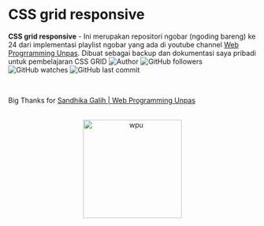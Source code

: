 # CSS grid responsive

**CSS grid responsive** -  Ini merupakan repositori ngobar (ngoding bareng) ke 24 dari implementasi playlist ngobar yang ada di youtube channel [Web Progrramming Unpas](https://youtu.be/kvyJPvJKTBI). Dibuat sebagai backup dan dokumentasi saya pribadi untuk pembelajaran CSS GRID
![Author](https://img.shields.io/badge/made%20by-Ardywsptr-blue)
![GitHub followers](https://img.shields.io/github/followers/Ardywsptr?style=social)
![GitHub watches](https://img.shields.io/github/stars/Ardywsptr/website-responsive-css-grid?style=social)
![GitHub last commit](https://img.shields.io/github/last-commit/Ardywsptr/portofolio-tailwind-css)

<br clear="both">

Big Thanks for [Sandhika Galih | Web Programming Unpas](https://www.youtube.com/@sandhikagalihWPU)

<br clear="both">

<div align="center">
  <img src="https://i.postimg.cc/BvnhgP58/wpu.png" alt="wpu" width="200px">
</div>
